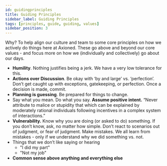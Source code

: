 ```yaml
---
id: guidingprinciples
title: Guiding Principles
sidebar_label: Guiding Principles
tags: [principles, guide, guiding, values]
sidebar_position: 3
---
```


Why? To help align our culture and team to some core principles on how we actively do things here at Axioned. These go above and beyond our core values - and focus more on how we (individually and collectively) go about our days.

- **Humility**. Nothing justifies being a jerk. We have a very low tolerance for this.
- **Actions over Discussion**. Be okay with ‘by and large’ vs. ‘perfection’. Don’t get caught up with exceptions, gatekeeping, or perfection. Once a decision is made, commit.
- **Planning is guessing**. Be prepared for things to change.
- Say what you mean. Do what you say. **Assume positive intent.** “Never attribute to malice or stupidity that which can be explained by moderately rational individuals following incentives in a complex system of interactions.”
- **Vulnerability.** Know why you are doing (or asked to do) something. If you don’t know, ask, no matter how simple. Don’t react to scenarios out of judgment, or fear of judgment. Make mistakes. We all learn from mistakes - only if we understand why we did something vs. not.
- Things that we don’t like saying or hearing
  - "I did my part"
  - "Not my job"
- **Common sense above anything and everything else**
